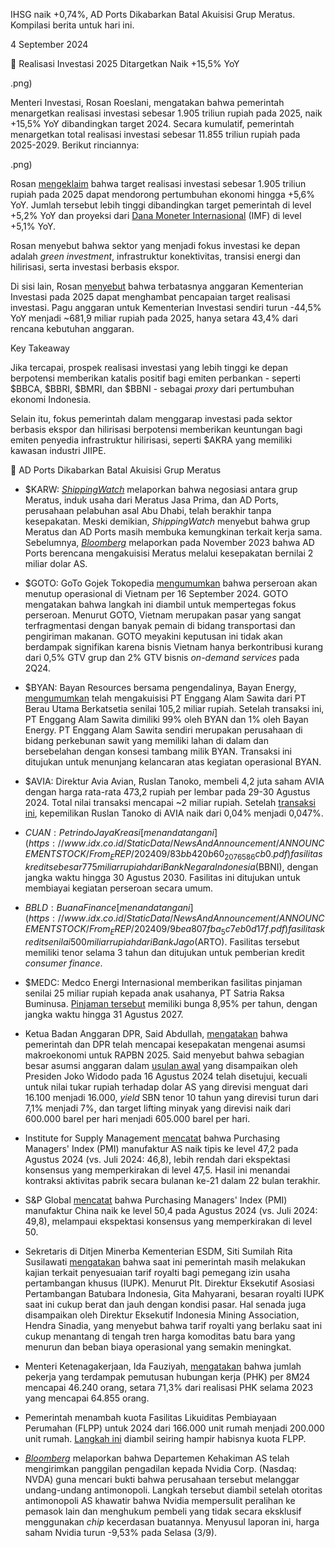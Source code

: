IHSG naik +0,74%, AD Ports Dikabarkan Batal Akuisisi Grup Meratus. Kompilasi berita untuk hari ini.

4 September 2024

🎯 Realisasi Investasi 2025 Ditargetkan Naik +15,5% YoY

.png)

Menteri Investasi, Rosan Roeslani, mengatakan bahwa pemerintah menargetkan realisasi investasi sebesar 1.905 triliun rupiah pada 2025, naik +15,5% YoY dibandingkan target 2024. Secara kumulatif, pemerintah menargetkan total realisasi investasi sebesar 11.855 triliun rupiah pada 2025-2029. Berikut rinciannya:

.png)

Rosan [mengeklaim](https://nasional.kontan.co.id/news/investasi-rp-19056-triliun-bisa-kerek-pertumbuhan-ekonomi-jadi-56-di-2025) bahwa target realisasi investasi sebesar 1.905 triliun rupiah pada 2025 dapat mendorong pertumbuhan ekonomi hingga +5,6% YoY. Jumlah tersebut lebih tinggi dibandingkan target pemerintah di level +5,2% YoY dan proyeksi dari [Dana Moneter Internasional](https://www.imf.org/-/media/Files/Publications/CR/2024/English/1idnea2024001-print-pdf.ashx) (IMF) di level +5,1% YoY.

Rosan menyebut bahwa sektor yang menjadi fokus investasi ke depan adalah _green investment_, infrastruktur konektivitas, transisi energi dan hilirisasi, serta investasi berbasis ekspor.

Di sisi lain, Rosan [menyebut](https://nasional.kontan.co.id/news/pagu-anggaran-2025-rendah-kepala-bkpm-sulit-capai-target-investasi-rp-1950-triliun) bahwa terbatasnya anggaran Kementerian Investasi pada 2025 dapat menghambat pencapaian target realisasi investasi. Pagu anggaran untuk Kementerian Investasi sendiri turun -44,5% YoY menjadi ~681,9 miliar rupiah pada 2025, hanya setara 43,4% dari rencana kebutuhan anggaran.

Key Takeaway

Jika tercapai, prospek realisasi investasi yang lebih tinggi ke depan berpotensi memberikan katalis positif bagi emiten perbankan - seperti $BBCA, $BBRI, $BMRI, dan $BBNI - sebagai _proxy_ dari pertumbuhan ekonomi Indonesia.

Selain itu, fokus pemerintah dalam menggarap investasi pada sektor berbasis ekspor dan hilirisasi berpotensi memberikan keuntungan bagi emiten penyedia infrastruktur hilirisasi, seperti $AKRA yang memiliki kawasan industri JIIPE.

🚢 AD Ports Dikabarkan Batal Akuisisi Grup Meratus

- []()

  $KARW: _[ShippingWatch](https://shippingwatch.com/article17401663.ece)_ melaporkan bahwa negosiasi antara grup Meratus, induk usaha dari Meratus Jasa Prima, dan AD Ports, perusahaan pelabuhan asal Abu Dhabi, telah berakhir tanpa kesepakatan. Meski demikian, _ShippingWatch_ menyebut bahwa grup Meratus dan AD Ports masih membuka kemungkinan terkait kerja sama. Sebelumnya, _[Bloomberg](https://news.bloomberglaw.com/mergers-and-acquisitions/ad-ports-said-in-talks-for-2-billion-indonesian-shipping-firm)_ melaporkan pada November 2023 bahwa AD Ports berencana mengakuisisi Meratus melalui kesepakatan bernilai 2 miliar dolar AS.

- $GOTO: GoTo Gojek Tokopedia [mengumumkan](https://www.idx.co.id/StaticData/NewsAndAnnouncement/ANNOUNCEMENTSTOCK/From_EREP/202409/ad7d15e2d8_73620f7f65.pdf) bahwa perseroan akan menutup operasional di Vietnam per 16 September 2024. GOTO mengatakan bahwa langkah ini diambil untuk mempertegas fokus perseroan. Menurut GOTO, Vietnam merupakan pasar yang sangat terfragmentasi dengan banyak pemain di bidang transportasi dan pengiriman makanan. GOTO meyakini keputusan ini tidak akan berdampak signifikan karena bisnis Vietnam hanya berkontribusi kurang dari 0,5% GTV grup dan 2% GTV bisnis _on-demand services_ pada 2Q24.
- $BYAN: Bayan Resources bersama pengendalinya, Bayan Energy, [mengumumkan](https://www.idx.co.id/StaticData/NewsAndAnnouncement/ANNOUNCEMENTSTOCK/From_EREP/202409/3e0fcff70c_5b6e256550.pdf) telah mengakuisisi PT Enggang Alam Sawita dari PT Berau Utama Berkatsetia senilai 105,2 miliar rupiah. Setelah transaksi ini, PT Enggang Alam Sawita dimiliki 99% oleh BYAN dan 1% oleh Bayan Energy. PT Enggang Alam Sawita sendiri merupakan perusahaan di bidang perkebunan sawit yang memiliki lahan di dalam dan bersebelahan dengan konsesi tambang milik BYAN. Transaksi ini ditujukan untuk menunjang kelancaran atas kegiatan operasional BYAN.
- $AVIA: Direktur Avia Avian, Ruslan Tanoko, membeli 4,2 juta saham AVIA dengan harga rata-rata 473,2 rupiah per lembar pada 29-30 Agustus 2024. Total nilai transaksi mencapai ~2 miliar rupiah. Setelah [transaksi ini](https://www.idx.co.id/StaticData/NewsAndAnnouncement/ANNOUNCEMENTSTOCK/From_EREP/202409/a0506f3942_769f98eeb4.pdf), kepemilikan Ruslan Tanoko di AVIA naik dari 0,04% menjadi 0,047%.
- $CUAN: Petrindo Jaya Kreasi [menandatangani](https://www.idx.co.id/StaticData/NewsAndAnnouncement/ANNOUNCEMENTSTOCK/From_EREP/202409/83bb420b60_2076586cb0.pdf) fasilitas kredit sebesar 775 miliar rupiah dari Bank Negara Indonesia ($BBNI), dengan jangka waktu hingga 30 Agustus 2030. Fasilitas ini ditujukan untuk membiayai kegiatan perseroan secara umum.
- $BBLD: Buana Finance [menandatangani](https://www.idx.co.id/StaticData/NewsAndAnnouncement/ANNOUNCEMENTSTOCK/From_EREP/202409/9bea807fba_5c7eb0d17f.pdf) fasilitas kredit senilai 500 miliar rupiah dari Bank Jago ($ARTO). Fasilitas tersebut memiliki tenor selama 3 tahun dan ditujukan untuk pemberian kredit _consumer finance_.
- $MEDC: Medco Energi Internasional memberikan fasilitas pinjaman senilai 25 miliar rupiah kepada anak usahanya, PT Satria Raksa Buminusa. [Pinjaman tersebut](https://www.idx.co.id/StaticData/NewsAndAnnouncement/ANNOUNCEMENTSTOCK/From_EREP/202409/cb3f53a326_ebfd6d2992.pdf) memiliki bunga 8,95% per tahun, dengan jangka waktu hingga 31 Agustus 2027.

- Ketua Badan Anggaran DPR, Said Abdullah, [mengatakan](https://www.reuters.com/world/asia-pacific/agreement-reached-indonesia-2025-budget-assumptions-set-parliament-vote-2024-09-04/) bahwa pemerintah dan DPR telah mencapai kesepakatan mengenai asumsi makroekonomi untuk RAPBN 2025. Said menyebut bahwa sebagian besar asumsi anggaran dalam [usulan awal](https://snips.stockbit.com/snips-terbaru/-rapbn-2025-makan-bergizi-gratis-dimulai-anggaran-infrastruktur-turun) yang disampaikan oleh Presiden Joko Widodo pada 16 Agustus 2024 telah disetujui, kecuali untuk nilai tukar rupiah terhadap dolar AS yang direvisi menguat dari 16.100 menjadi 16.000, _yield_ SBN tenor 10 tahun yang direvisi turun dari 7,1% menjadi 7%, dan target lifting minyak yang direvisi naik dari 600.000 barel per hari menjadi 605.000 barel per hari.
- Institute for Supply Management [mencatat](https://www.ismworld.org/supply-management-news-and-reports/reports/ism-report-on-business/pmi/august/) bahwa Purchasing Managers' Index (PMI) manufaktur AS naik tipis ke level 47,2 pada Agustus 2024 (vs. Juli 2024: 46,8), lebih rendah dari ekspektasi konsensus yang memperkirakan di level 47,5. Hasil ini menandai kontraksi aktivitas pabrik secara bulanan ke-21 dalam 22 bulan terakhir.
- S&P Global [mencatat](https://www.pmi.spglobal.com/Public/Home/PressRelease/e739aa6024814bc5a92d2d1a6ff8534d) bahwa Purchasing Managers' Index (PMI) manufaktur China naik ke level 50,4 pada Agustus 2024 (vs. Juli 2024: 49,8), melampaui ekspektasi konsensus yang memperkirakan di level 50.
- Sekretaris di Ditjen Minerba Kementerian ESDM, Siti Sumilah Rita Susilawati [mengatakan](https://industri.kontan.co.id/news/ada-usulan-dari-pengusaha-pemerintah-kaji-usulan-penyesuaian-tarif-royalti-batubara) bahwa saat ini pemerintah masih melakukan kajian terkait penyesuaian tarif royalti bagi pemegang izin usaha pertambangan khusus (IUPK). Menurut Plt. Direktur Eksekutif Asosiasi Pertambangan Batubara Indonesia, Gita Mahyarani, besaran royalti IUPK saat ini cukup berat dan jauh dengan kondisi pasar. Hal senada juga disampaikan oleh Direktur Eksekutif Indonesia Mining Association, Hendra Sinadia, yang menyebut bahwa tarif royalti yang berlaku saat ini cukup menantang di tengah tren harga komoditas batu bara yang menurun dan beban biaya operasional yang semakin meningkat.
- Menteri Ketenagakerjaan, Ida Fauziyah, [mengatakan](https://epaper.kontan.co.id/mobile/harian/2024/09/04) bahwa jumlah pekerja yang terdampak pemutusan hubungan kerja (PHK) per 8M24 mencapai 46.240 orang, setara 71,3% dari realisasi PHK selama 2023 yang mencapai 64.855 orang.
- Pemerintah menambah kuota Fasilitas Likuiditas Pembiayaan Perumahan (FLPP) untuk 2024 dari 166.000 unit rumah menjadi 200.000 unit rumah. [Langkah ini](https://epaper.kontan.co.id/mobile/harian/2024/09/04) diambil seiring hampir habisnya kuota FLPP.
- _[Bloomberg](https://www.bloomberg.com/news/articles/2024-09-03/nvidia-gets-doj-subpoena-in-escalating-antitrust-investigation?srnd=homepage-asia)_ melaporkan bahwa Departemen Kehakiman AS telah mengirimkan panggilan pengadilan kepada Nvidia Corp. (Nasdaq: NVDA) guna mencari bukti bahwa perusahaan tersebut melanggar undang-undang antimonopoli. Langkah tersebut diambil setelah otoritas antimonopoli AS khawatir bahwa Nvidia mempersulit peralihan ke pemasok lain dan menghukum pembeli yang tidak secara eksklusif menggunakan _chip_ kecerdasan buatannya. Menyusul laporan ini, harga saham Nvidia turun -9,53% pada Selasa (3/9).
